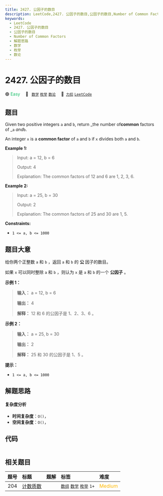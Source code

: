 ```yaml
---
title: 2427. 公因子的数目
description: LeetCode,2427. 公因子的数目,公因子的数目,Number of Common Factors,解题思路,数学,枚举,数论
keywords:
  - LeetCode
  - 2427. 公因子的数目
  - 公因子的数目
  - Number of Common Factors
  - 解题思路
  - 数学
  - 枚举
  - 数论
---
```


# 2427. 公因子的数目

🟢 <font color=#15bd66>Easy</font>&emsp; 🔖&ensp; [`数学`](/tag/math.md) [`枚举`](/tag/enumeration.md) [`数论`](/tag/number-theory.md)&emsp; 🔗&ensp;[`力扣`](https://leetcode.cn/problems/number-of-common-factors) [`LeetCode`](https://leetcode.com/problems/number-of-common-factors)

## 题目

Given two positive integers `a` and `b`, return _the number of**common**
factors of _`a` _and_`b`.

An integer `x` is a **common factor** of `a` and `b` if `x` divides both `a`
and `b`.



**Example 1:**

> Input: a = 12, b = 6
> 
> Output: 4
> 
> Explanation: The common factors of 12 and 6 are 1, 2, 3, 6.

**Example 2:**

> Input: a = 25, b = 30
> 
> Output: 2
> 
> Explanation: The common factors of 25 and 30 are 1, 5.

**Constraints:**

  * `1 <= a, b <= 1000`


## 题目大意

给你两个正整数 `a` 和 `b` ，返回 `a` 和 `b` 的 **公** 因子的数目。

如果 `x` 可以同时整除 `a` 和 `b` ，则认为 `x` 是 `a` 和 `b` 的一个 **公因子** 。



**示例 1：**

> 
> 
> 
> 
> 
> **输入：** a = 12, b = 6
> 
> **输出：** 4
> 
> **解释：** 12 和 6 的公因子是 1、2、3、6 。
> 
> 

**示例 2：**

> 
> 
> 
> 
> 
> **输入：** a = 25, b = 30
> 
> **输出：** 2
> 
> **解释：** 25 和 30 的公因子是 1、5 。



**提示：**

  * `1 <= a, b <= 1000`


## 解题思路

#### 复杂度分析

- **时间复杂度**：`O()`，
- **空间复杂度**：`O()`，

## 代码

```javascript

```

## 相关题目

<!-- prettier-ignore -->
| 题号 | 标题 | 题解 | 标签 | 难度 |
| :------: | :------ | :------: | :------ | :------ |
| 204 | [计数质数](https://leetcode.com/problems/count-primes) |  |  [`数组`](/tag/array.md) [`数学`](/tag/math.md) [`枚举`](/tag/enumeration.md) `1+` | <font color=#ffb800>Medium</font> |